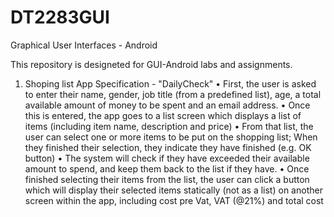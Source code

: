 DT2283GUI
=========

Graphical User Interfaces - Android

This repository is designeted for GUI-Android labs and assignments.

1) Shoping list App Specification - "DailyCheck"
  • First, the user is asked to enter their name, gender, job title (from a predefined 
    list), age, a total available amount of money to be spent and an email address.
  • Once this is entered, the app goes to a list screen which displays a list of 
    items (including item name, description and price)
  • From that list, the user can select one or more items to be put on the shopping 
    list; When they finished their selection, they indicate they have finished (e.g. 
    OK button)
  • The system will check if they have exceeded their available amount to spend, 
    and keep them back to the list if they have.
  • Once finished selecting their items from the list, the user can click a button 
    which will display their selected items statically (not as a list) on another
    screen within the app, including cost pre Vat, VAT (@21%) and total cost

